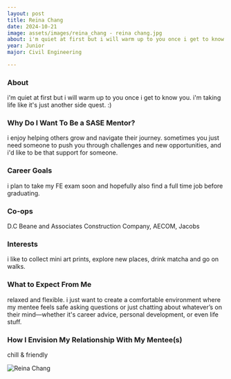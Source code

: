 ```yaml
---
layout: post
title: Reina Chang 
date: 2024-10-21
image: assets/images/reina_chang - reina chang.jpg
about: i'm quiet at first but i will warm up to you once i get to know you. i'm taking life like it's just another side quest. :)
year: Junior
major: Civil Engineering 

---
```


### About

i'm quiet at first but i will warm up to you once i get to know you. i'm taking life like it's just another side quest. :)

### Why Do I Want To Be a SASE Mentor?

i enjoy helping others grow and navigate their journey. sometimes you just need someone to push you through challenges and new opportunities, and i'd like to be that support for someone.

### Career Goals

i plan to take my FE exam soon and hopefully also find a full time job before graduating.

### Co-ops

D.C Beane and Associates Construction Company, AECOM, Jacobs

### Interests

i like to collect mini art prints, explore new places, drink matcha and go on walks.

### What to Expect From Me

relaxed and flexible. i just want to create a comfortable environment where my mentee feels safe asking questions or just chatting about whatever’s on their mind—whether it's career advice, personal development, or even life stuff.

### How I Envision My Relationship With My Mentee(s) 

chill & friendly

<div class="text-center my-5">
    <img src="https://sase-drexel.github.io/mentorship-2024/assets/images/Reina_Chang - Reina Chang.jpg" alt="Reina Chang" class="rounded post-img" />
</div>
